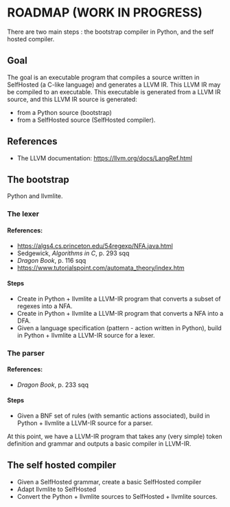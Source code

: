 # ROADMAP (WORK IN PROGRESS)
There are two main steps : the bootstrap compiler in Python, and the self hosted compiler.

## Goal
The goal is an executable program that compiles a source written in SelfHosted (a C-like language) and generates a LLVM IR. This LLVM IR may be compiled to an executable.
This executable is generated from a LLVM IR source, and this LLVM IR source is generated:
* from a Python source (bootstrap)
* from a SelfHosted source (SelfHosted compiler).

## References
* The LLVM documentation: https://llvm.org/docs/LangRef.html

## The bootstrap
Python and llvmlite.

### The lexer
#### References:
* https://algs4.cs.princeton.edu/54regexp/NFA.java.html
* Sedgewick, *Algorithms in C*, p. 293 sqq
* *Dragon Book*, p. 116 sqq
* https://www.tutorialspoint.com/automata_theory/index.htm

#### Steps
* Create in Python + llvmlite a LLVM-IR program that converts a subset of regexes into a NFA.
* Create in Python + llvmlite a LLVM-IR program that converts a NFA into a DFA.
* Given a language specification (pattern - action written in Python), build in Python + llvmlite a LLVM-IR source for a lexer.

### The parser
#### References:
* *Dragon Book*, p. 233 sqq

#### Steps
* Given a BNF set of rules (with semantic actions associated), build in Python + llvmlite a LLVM-IR source for a parser.

At this point, we have a LLVM-IR program that takes any (very simple) token definition and grammar and outputs a basic compiler in LLVM-IR.

## The self hosted compiler
* Given a SelfHosted grammar, create a basic SelfHosted compiler
* Adapt llvmlite to SelfHosted
* Convert the Python + llvmlite sources to SelfHosted + llvmlite sources.
